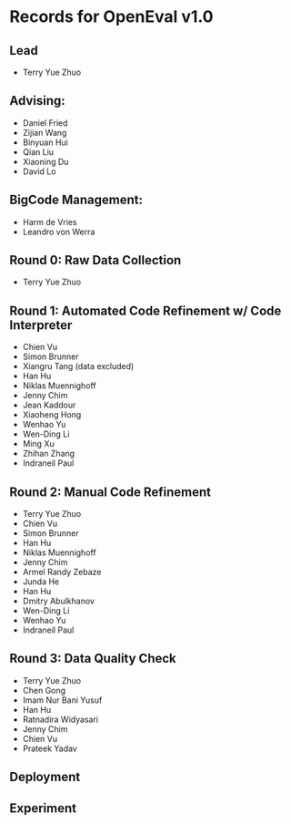 # Records for OpenEval v1.0

## Lead
 - Terry Yue Zhuo

## Advising:
 - Daniel Fried
 - Zijian Wang
 - Binyuan Hui
 - Qian Liu
 - Xiaoning Du
 - David Lo

## BigCode Management:
 - Harm de Vries
 - Leandro von Werra

## Round 0: Raw Data Collection 
 - Terry Yue Zhuo

## Round 1: Automated Code Refinement w/ Code Interpreter
 - Chien Vu
 - Simon Brunner
 - Xiangru Tang (data excluded)
 - Han Hu
 - Niklas Muennighoff
 - Jenny Chim
 - Jean Kaddour
 - Xiaoheng Hong
 - Wenhao Yu
 - Wen-Ding Li
 - Ming Xu
 - Zhihan Zhang
 - Indraneil Paul

## Round 2: Manual Code Refinement
 - Terry Yue Zhuo
 - Chien Vu
 - Simon Brunner
 - Han Hu
 - Niklas Muennighoff
 - Jenny Chim
 - Armel Randy Zebaze
 - Junda He
 - Han Hu
 - Dmitry Abulkhanov
 - Wen-Ding Li
 - Wenhao Yu
 - Indraneil Paul

## Round 3: Data Quality Check
 - Terry Yue Zhuo
 - Chen Gong
 - Imam Nur Bani Yusuf
 - Han Hu
 - Ratnadira Widyasari
 - Jenny Chim
 - Chien Vu
 - Prateek Yadav

## Deployment


## Experiment


